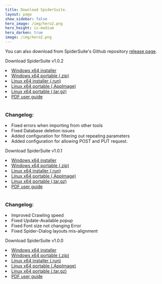 ```yaml
---
title: Download SpiderSuite.
layout: page
show_sidebar: false
hero_image: /img/hero2.png
hero_height: is-medium
hero_darken: true
image: /img/hero2.png
---
```


You can also download from SpiderSuite's Github repository [release page](https://github.com/3nock/SpiderSuite/releases).

<div class="box">
    <p class="title is-4">Download SpiderSuite v1.0.2</p>
    <div class="content">
    <li> <a href="https://github.com/3nock/SpiderSuite/releases/download/v1.0.2/SpiderSuite_v1.0.2_win64_installer.exe">Windows x64 installer</a></li>
    <li> <a href="https://github.com/3nock/SpiderSuite/releases/download/v1.0.2/SpiderSuite_v1.0.2_win64.zip">Windows x64 portable (.zip)</a></li>
    <li> <a href="https://github.com/3nock/SpiderSuite/releases/download/v1.0.2/SpiderSuite_v1.0.2_linux_installer.run">Linux x64 installer (.run)</a></li>
    <li> <a href="https://github.com/3nock/SpiderSuite/releases/download/v1.0.2/SpiderSuite_v1.0.2_linux.AppImage">Linux x64 portable (.AppImage)</a></li>
    <li> <a href="https://github.com/3nock/SpiderSuite/releases/download/v1.0.2/SpiderSuite_v1.0.2_linux.tar.gz">Linux x64 portable (.tar.gz)</a></li>
    <li> <a href="https://github.com/3nock/SpiderSuite/releases/download/v1.0.2/SpiderSuite_v1.0.2_UserGuide.pdf">PDF user guide</a></li><br>
    <h3>Changelog:</h3>
    <li>Fixed errors when importing from other tools</li>
    <li>Fixed Database deletion issues</li>
    <li>Added configuration for filtering out repeating parameters</li>
    <li>Added configuration for allowing POST and PUT request.</li>
    </div>
</div>

<div class="box">
    <p class="title is-4">Download SpiderSuite v1.0.1</p>
    <div class="content">
    <li> <a href="https://github.com/3nock/SpiderSuite/releases/download/v1.0.1/SpiderSuite_v1.0.1_win64_installer.exe">Windows x64 installer</a></li>
    <li> <a href="https://github.com/3nock/SpiderSuite/releases/download/v1.0.1/SpiderSuite_v1.0.1_win64.zip">Windows x64 portable (.zip)</a></li>
    <li> <a href="https://github.com/3nock/SpiderSuite/releases/download/v1.0.1/SpiderSuite_v1.0.1_linux_installer.run">Linux x64 installer (.run)</a></li>
    <li> <a href="https://github.com/3nock/SpiderSuite/releases/download/v1.0.1/SpiderSuite_v1.0.1_linux.AppImage">Linux x64 portable (.AppImage)</a></li>
    <li> <a href="https://github.com/3nock/SpiderSuite/releases/download/v1.0.1/SpiderSuite_v1.0.1_linux.tar.gz">Linux x64 portable (.tar.gz)</a></li>
    <li> <a href="https://github.com/3nock/SpiderSuite/releases/download/v1.0.1/SpiderSuite_UserGuide.pdf">PDF user guide</a></li><br>
    <h3>Changelog:</h3>
    <li>Improved Crawling speed</li>
    <li>Fixed Update-Available popup</li>
    <li>Fixed Font size not changing Error</li>
    <li>Fixed Spider-Dialog layouts mis-alignment</li>
    </div>
</div>

<div class="box">
    <p class="title is-4">Download SpiderSuite v1.0.0</p>
    <div class="content">
    <li> <a href="https://github.com/3nock/SpiderSuite/releases/download/v1.0.0/SpiderSuite_v1.0.0_win64_installer.exe">Windows x64 installer</a></li>
    <li> <a href="https://github.com/3nock/SpiderSuite/releases/download/v1.0.0/SpiderSuite_v1.0.0_win64.zip">Windows x64 portable (.zip)</a></li>
    <li> <a href="https://github.com/3nock/SpiderSuite/releases/download/v1.0.0/SpiderSuite_v1.0.0_linux_installer.run">Linux x64 installer (.run)</a></li>
    <li> <a href="https://github.com/3nock/SpiderSuite/releases/download/v1.0.0/SpiderSuite_v1.0.0_linux.AppImage">Linux x64 portable (.AppImage)</a></li>
    <li> <a href="https://github.com/3nock/SpiderSuite/releases/download/v1.0.0/SpiderSuite_v1.0.0_linux.tar.gz">Linux x64 portable (.tar.gz)</a></li>
    <li> <a href="https://github.com/3nock/SpiderSuite/releases/download/v1.0.0/SpiderSuite_v1.0.0_UserGuide.pdf">PDF user guide</a></li>
    </div>
</div>